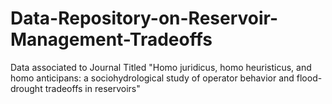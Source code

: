 # Data-Repository-on-Reservoir-Management-Tradeoffs
Data associated to Journal Titled "Homo juridicus, homo heuristicus, and homo anticipans: a sociohydrological study of operator behavior and flood-drought tradeoffs in reservoirs"
